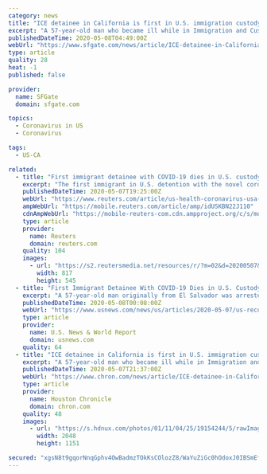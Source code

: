 ```yaml
---
category: news
title: "ICE detainee in California is first in U.S. immigration custody to die of coronavirus"
excerpt: "A 57-year-old man who became ill while in Immigration and Customs Enforcement custody in California died Wednesday as a result of a coronavirus infection, the first virus-related death of an ICE detainee in the United States."
publishedDateTime: 2020-05-08T04:49:00Z
webUrl: "https://www.sfgate.com/news/article/ICE-detainee-in-California-is-first-in-U-S-15254790.php"
type: article
quality: 28
heat: -1
published: false

provider:
  name: SFGate
  domain: sfgate.com

topics:
  - Coronavirus in US
  - Coronavirus

tags:
  - US-CA

related:
  - title: "First immigrant detainee with COVID-19 dies in U.S. custody in California"
    excerpt: "The first immigrant in U.S. detention with the novel coronavirus died this week, according to federal officials and local health authorities, as infections steadily climbed among the nearly 30,000 migrants in U."
    publishedDateTime: 2020-05-07T19:25:00Z
    webUrl: "https://www.reuters.com/article/us-health-coronavirus-usa-detention-idUSKBN22J110"
    ampWebUrl: "https://mobile.reuters.com/article/amp/idUSKBN22J110"
    cdnAmpWebUrl: "https://mobile-reuters-com.cdn.ampproject.org/c/s/mobile.reuters.com/article/amp/idUSKBN22J110"
    type: article
    provider:
      name: Reuters
      domain: reuters.com
    quality: 104
    images:
      - url: "https://s2.reutersmedia.net/resources/r/?m=02&d=20200507&t=2&i=1517815021&w=&fh=545px&fw=&ll=&pl=&sq=&r=LYNXMPEG4619F"
        width: 817
        height: 545
  - title: "First Immigrant Detainee With COVID-19 Dies in U.S. Custody in California"
    excerpt: "A 57-year-old man originally from El Salvador was arrested by U.S. Immigration and Customs Enforcement (ICE) in January of this year and was being held at the Otay Mesa Detention Center in San Diego before he died on Thursday at an area hospital."
    publishedDateTime: 2020-05-08T00:08:00Z
    webUrl: "https://www.usnews.com/news/us/articles/2020-05-07/us-records-first-coronavirus-death-of-immigrant-detainee"
    type: article
    provider:
      name: U.S. News & World Report
      domain: usnews.com
    quality: 64
  - title: "ICE detainee in California is first in U.S. immigration custody to die of coronavirus"
    excerpt: "A 57-year-old man who became ill while in Immigration and Customs Enforcement custody in California died Wednesday as a result of a coronavirus infection, the first virus-related death of an ICE detainee in the United States."
    publishedDateTime: 2020-05-07T21:37:00Z
    webUrl: "https://www.chron.com/news/article/ICE-detainee-in-California-is-first-in-U-S-15254790.php"
    type: article
    provider:
      name: Houston Chronicle
      domain: chron.com
    quality: 48
    images:
      - url: "https://s.hdnux.com/photos/01/11/04/25/19154244/5/rawImage.jpg"
        width: 2048
        height: 1151

secured: "xgsN8t9gqorNnqGphv4OwBadmzTOkKsCOlozZ8/WaYuZiGc0hOdoxJ0IBSmEfiHw87TSD/N4EKScsVfc4Xl7sYQM/MfKGD/N6rpmfgkAUsG60UL+8xMzPbvK0LiYx/OXLxJgq9enQGEi71VaPCnFfmiBwf8VcR/0ddqBpt8qKsWxCbLg2KycbdRbrEggQXPMy/HLnNtFGYPwem8Ty5hlKJ7Z4VEdIFGhz2qHw0z6jHi2rndncvzOwbKaw0WWHSsVxseSc1qi5CnZeacNvopeIl7Z4Tul5LlzFF7ZEcz51w1jUj+eH85JdpxMk6ROK8tc9764+zOfogoJQLcV5CWoNpHvsMX4bpBxvWCU4vaz+hcQImCFNqAxI9ZFDzUhwz+A7JWGvUWJg8QlYujNND+A7EjlEQYRk+Ji4FYaswX/R4FvSIQGLPdbcLCAJjmLqahUz4HJbifvi73sUdrRT1KdzUoOnqLUcOk9GlDJpePR0+o=;/xwxQJ4rVNY5u2EZih6uPg=="
---
```


